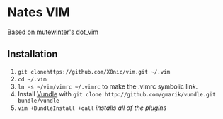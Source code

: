Nates VIM
===

[Based on mutewinter's dot_vim](https://github.com/mutewinter/dot_vim)

## Installation

1. `git clonehttps://github.com/X0nic/vim.git ~/.vim`
2. `cd ~/.vim`
3. `ln -s ~/vim/vimrc ~/.vimrc` to make the .vimrc symbolic link.
4. Install [Vundle](https://github.com/gmarik/vundle) with `git clone
   http://github.com/gmarik/vundle.git bundle/vundle`
5. `vim +BundleInstall +qall` _installs all of the plugins_
